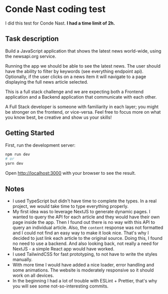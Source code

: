 # Conde Nast coding test

I did this test for Conde Nast. **I had a time limit of 2h.**

## Task description

Build a JavaScript application that shows the latest news world-wide, using the newsapi.org service.

Running the app we should be able to see the latest news. The user should have the ability to filter by keywords (see everything endpoint api). Optionally, if the user clicks on a news item it will navigate to a page displaying the full news article selected.

This is a full stack challenge and we are expecting both a Frontend application and a Backend application that communicate with each other.

A Full Stack developer is someone with familiarity in each layer; you might be stronger on the frontend, or vice-versa. Feel free to focus more on what you know best, be creative and show us your skills!

## Getting Started

First, run the development server:

```bash
npm run dev
# or
yarn dev
```

Open [http://localhost:3000](http://localhost:3000) with your browser to see the result.

## Notes

- I used TypeScript but didn't have time to complete the types. In a real project, we would take time to type everything properly.
- My first idea was to leverage NextJS to generate dynamic pages. I wanted to query the API for each article and they would have their own page inside the app. Then I found out there is no way with this API to query an individual article. Also, the `content` response was not formatted and I could not find an easy way to make it look nice. That's why I decided to just link each article to the original source. Doing this, I found no need to use a backend. And also looking back, not really a need for NextJS - a simple React app would have worked.
- I used TailwindCSS for fast prototyping, to not have to write the styles manually.
- With more time I would have added a nice loader, error handling and some animations. The website is moderately responsive so it should work on all devices.
- In the beginning I had a lot of trouble with ESLint + Prettier, that's why you will see some not-so-interesting commits.
